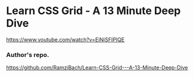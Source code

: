 # Learn CSS Grid - A 13 Minute Deep Dive

https://www.youtube.com/watch?v=EiNiSFIPIQE

### Author's repo.
https://github.com/RamziBach/Learn-CSS-Grid---A-13-Minute-Deep-Dive
